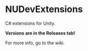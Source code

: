 # NUDevExtensions
C# extensions for Unity.

**Versions are in the Releases tab!**

For more info, go to the wiki.
